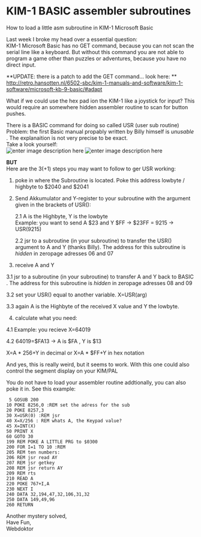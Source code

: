# KIM-1 BASIC assembler subroutines
How to load a little asm subroutine in KIM-1 Microsoft Basic


Last week I broke my head over a essential question:<br>
KIM-1 Microsoft Basic has no GET command, because you can not scan the serial line like a keyboard.
But without this command you are not able to program a game other than puzzles or adventures, because you have no direct input.

**UPDATE: there is a patch to add the GET command... look here: **<br>
http://retro.hansotten.nl/6502-sbc/kim-1-manuals-and-software/kim-1-software/microsoft-kb-9-basic/#adapt

What if we could use the hex pad ion the KIM-1 like a joystick for input? This would require an somewhere hidden assembler routine to scan for button pushes.

There is a BASIC command for doing so called USR (user sub routine) 
<br>Problem: the first Basic manual propably written by Billy himself is *unusable* . The explanaition is not very precise to be exact.
<br>Take a look yourself:<br>![enter image description here][1]
![enter image description here][2]

**BUT**<br>
Here are the 3(+1) steps you may want to follow to ger USR working:

1. poke in where the Subroutine is located. Poke this address lowbyte / highbyte to $2040 and $2041

2. Send Akkumulator and Y-register to your subroutine with the argument given in the brackets of USR():
  
    2.1 A is the Highbyte, Y is the lowbyte <br>
       Example: you want to send A $23 and Y $FF -> $23FF = 9215 -> USR(9215)
  
    2.2 jsr to a subroutine (in your subroutine) to transfer the USR() argument to A and Y (thanks Billy). The address for this subroutine is *hidden* in zeropage adresses 06 and 07     

3. receive A and Y

  3.1 jsr to a subroutine (in your subroutine) to transfer  A and Y back to BASIC . The address for this subroutine is *hidden* in zeropage adresses 08 and 09     

  3.2 set your USR() equal to another variable. X=USR(arg)

  3.3 again A is the Highbyte of the received X value and Y the lowbyte.

4. calculate what you need:

  4.1 Example: you recieve X=64019

  4.2 64019=$FA13 -> A is $FA , Y is $13

X=A * 256+Y in decimal or X=A * $FF+Y in hex notation

And yes, this is really weird, but it seems to work.
With this one could also control the segment display on your KIM/PAL

You do not have to load your assembler routine addtionally, you can also poke it in. See this example:

     5 GOSUB 200
    10 POKE 8256,0 :REM set the adress for the sub
    20 POKE 8257,3
    30 X=USR(0) :REM jsr
    40 X=X/256 : REM whats A, the Keypad value?
    45 X=INT(X) 
    50 PRINT X
    60 GOTO 30
    199 REM POKE A LITTLE PRG to $0300
    200 FOR I=1 TO 10 :REM
    205 REM ten numbers:
    206 REM jsr read AY
    207 REM jsr getkey
    208 REM jsr return AY
    209 REM rts 
    210 READ A
    220 POKE 767+I,A
    230 NEXT I
    240 DATA 32,194,47,32,106,31,32 
    250 DATA 149,49,96
    260 RETURN

Another mystery solved,  <br>
Have Fun, <br>
Webdoktor<br>

  [1]: https://netzherpes.de:443/content/images/20230419085250-kb9_usr1.png
  [2]: https://netzherpes.de:443/content/images/20230419085259-kb9_usr2.png
